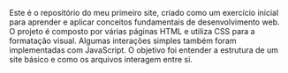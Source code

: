 Este é o repositório do meu primeiro site, criado como um exercício inicial para aprender e aplicar conceitos fundamentais de desenvolvimento web. O projeto é composto por várias páginas HTML e utiliza CSS para a formatação visual. Algumas interações simples também foram implementadas com JavaScript. O objetivo foi entender a estrutura de um site básico e como os arquivos interagem entre si.
